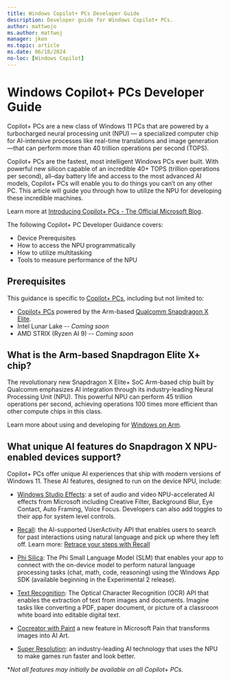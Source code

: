 ```yaml
---
title: Windows Copilot+ PCs Developer Guide
description: Developer guide for Windows Copilot+ PCs.
author: mattwojo 
ms.author: mattwoj 
manager: jken
ms.topic: article
ms.date: 06/18/2024
no-loc: [Windows Copilot]
---
```


# Windows Copilot+ PCs Developer Guide

Copilot+ PCs are a new class of Windows 11 PCs that are powered by a turbocharged neural processing unit (NPU) — a specialized computer chip for AI-intensive processes like real-time translations and image generation—that can perform more than 40 trillion operations per second (TOPS).

Copilot+ PCs are the fastest, most intelligent Windows PCs ever built. With powerful new silicon capable of an incredible 40+ TOPS (trillion operations per second), all–day battery life and access to the most advanced AI models, Copilot+ PCs will enable you to do things you can’t on any other PC. This article will guide you through how to utilize the NPU for developing these incredible machines.

Learn more at [Introducing Copilot+ PCs - The Official Microsoft Blog](https://blogs.microsoft.com/blog/2024/05/20/introducing-copilot-pcs/).

The following Copilot+ PC Developer Guidance covers:

- Device Prerequisites
- How to access the NPU programmatically
- How to utilize multitasking
- Tools to measure performance of the NPU

## Prerequisites

This guidance is specific to [Copilot+ PCs](https://www.microsoft.com/windows/copilot-plus-pcs), including but not limited to:

- [Copilot+ PCs](https://www.microsoft.com/windows/copilot-plus-pcs) powered by the Arm-based [Qualcomm Snapdragon X Elite](https://www.qualcomm.com/products/mobile/snapdragon/pcs-and-tablets/snapdragon-x-elite).
- Intel Lunar Lake -- *Coming soon*
- AMD STRIX (Ryzen AI 9) -- *Coming soon*

## What is the Arm-based Snapdragon Elite X+ chip?

The revolutionary new Snapdragon X Elite+ SoC Arm-based chip built by Qualcomm emphasizes AI integration through its industry-leading Neural Processing Unit (NPU). This powerful NPU can perform 45 trillion operations per second, achieving operations 100 times more efficient than other compute chips in this class.

Learn more about using and developing for [Windows on Arm](/windows/arm/overview).

## What unique AI features do Snapdragon X NPU-enabled devices support?

Copilot+ PCs offer unique AI experiences that ship with modern versions of Windows 11. These AI features, designed to run on the device NPU, include:

- [Windows Studio Effects](/windows/ai/studio-effects/): a set of audio and video NPU-accelerated AI effects from Microsoft including Creative Filter, Background Blur, Eye Contact, Auto Framing, Voice Focus. Developers can also add toggles to their app for system level controls.

- [Recall](/windows/ai/apis/recall): the AI-supported UserActivity API that enables users to search for past interactions using natural language and pick up where they left off. Learn more: [Retrace your steps with Recall](https://support.microsoft.com/windows/retrace-your-steps-with-recall-aa03f8a0-a78b-4b3e-b0a1-2eb8ac48701c)

- [Phi Silica](/windows/ai/apis/phi-silica): The Phi Small Language Model (SLM) that enables your app to connect with the on-device model to perform natural language processing tasks (chat, math, code, reasoning) using the Windows App SDK (available beginning in the Experimental 2 release).

- [Text Recognition](/windows/ai/apis/text-recognition): The Optical Character Recognition (OCR) API that enables the extraction of text from images and documents. Imagine tasks like converting a PDF, paper document, or picture of a classroom white board into editable digital text.

- [Cocreator with Paint](https://support.microsoft.com/windows/use-cocreator-in-paint-53857513-e36c-472d-8d4a-adbcd14b2e54) a new feature in Microsoft Pain that transforms images into AI Art.

- [Super Resolution](https://devblogs.microsoft.com/directx/autosr/): an industry-leading AI technology that uses the NPU to make games run faster and look better.

**Not all features may initially be available on all Copilot+ PCs.*
